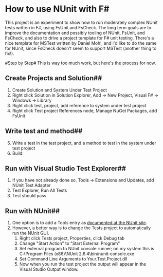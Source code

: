 # How to use NUnit with F# #

This project is an experiment to show how to run moderately complex NUnit tests
written in F#, using FsUnit and FsCheck. The long term goals are to improve
the documentation and possibly tooling of NUnit, FsUnit, and FsCheck, and also
to drive a project template for F# unit testing. There's a nice template for 
MSTest written by Daniel Mohl, and I'd like to do the same for NUnit, since
FsCheck doesn't seem to support MSTest (another thing to fix!).

#Step by Step#
This is way too much work, but here's the process for now.

## Create Projects and Solution##
1. Create Solution and System Under Test Project
2. Right click Solution in Solution Explorer, Add -> New Project, Visual F# -> Windows -> Library
3. Right click test, project, add reference to system under test project
4. Right click Test project References node, Manage NuGet Packages, add FsUnit

## Write test and method##
5. Write a test in the test project, and a method to test in the system under test project
6. Build

## Run with Visual Studio Test Explorer##
1. If you have not already done so, Tools -> Extensions and Updates, add NUnit Test Adapter
2. Test Explorer, Run All Tests
3. Test should pass

## Run with NUnit##
1. One option is to add a Tools entry as [documented at the NUnit site](http://www.nunit.org/index.php?p=vsSupport&r=2.6.4).
2. However, a better way is to change the Tests project to automatically run the NUnit GUI.
	1. Right click Tests project, Properties, click Debug tab
	2. Change "Start Action" to "Start External Program"
	3. Set external program to NUnit console runner; on my system this is C:\Program Files (x86)\NUnit 2.6.4\bin\nunit-console.exe
	4. Set Command Line Arguments to Your.Test.Project.dll
	5. Now when you run the test project the output will appear in the Visual Studio Output window.
	